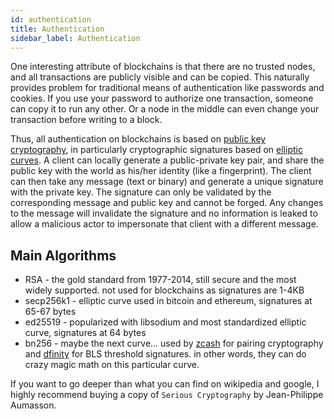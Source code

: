 ```yaml
---
id: authentication 
title: Authentication 
sidebar_label: Authentication 
---
```


One interesting attribute of blockchains is that there are no trusted nodes, and all transactions are publicly visible and can be copied. This naturally provides problem for traditional means of authentication like passwords and cookies. If you use your password to authorize one transaction, someone can copy it to run any other. Or a node in the middle can even change your transaction before writing to a block.

Thus, all authentication on blockchains is based on [public key cryptography](https://arstechnica.com/information-technology/2013/10/a-relatively-easy-to-understand-primer-on-elliptic-curve-cryptography/), in particularly cryptographic signatures based on [elliptic curves](https://hackernoon.com/eliptic-curve-crypto-the-basics-e8eb1e934dc5). A client can locally generate a public-private key pair, and share the public key with the world as his/her identity (like a fingerprint). The client can then take any message (text or binary) and generate a unique signature with the private key. The signature can only be validated by the corresponding message and public key and cannot be forged. Any changes to the message will invalidate the signature and no information is leaked to allow a malicious actor to impersonate that client with a different message.

## Main Algorithms

- RSA - the gold standard from 1977-2014, still secure and the most widely supported. not used for blockchains as signatures are 1-4KB
- secp256k1 - elliptic curve used in bitcoin and ethereum, signatures at 65-67 bytes
- ed25519 - popularized with libsodium and most standardized elliptic curve, signatures at 64 bytes
- bn256 - maybe the next curve... used by [zcash](https://blog.z.cash/new-snark-curve/) for pairing cryptography and [dfinity](https://medium.com/on-the-origin-of-smart-contract-platforms/on-the-origin-of-dfinity-526b4222eb4c#02dd) for BLS threshold signatures. in other words, they can do crazy magic math on this particular curve.

If you want to go deeper than what you can find on wikipedia and google, I highly recommend buying a copy of `Serious Cryptography` by Jean-Philippe Aumasson.
